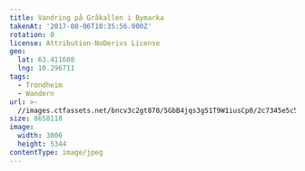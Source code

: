 ```yaml
---
title: Vandring på Gråkallen i Bymarka
takenAt: '2017-08-06T10:35:56.000Z'
rotation: 0
license: Attribution-NoDerivs License
geo:
  lat: 63.411608
  lng: 10.296711
tags:
  - Trondheim
  - Wandern
url: >-
  //images.ctfassets.net/bncv3c2gt878/5GbB4jqs3g51T9W1iusCp0/2c7345e5c52f64c2b3ed3f59c15a43ee/vandring-p-grkallen-i-bymarka_36011249950_o
size: 8658118
image:
  width: 3006
  height: 5344
contentType: image/jpeg
---
```



